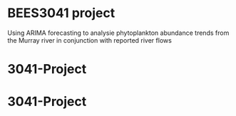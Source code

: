 # BEES3041 project

Using ARIMA forecasting to analysie phytoplankton abundance trends from the Murray river in conjunction with reported river flows 
# 3041-Project
# 3041-Project
